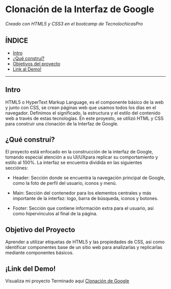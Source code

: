 # Clonación de la Interfaz de Google 
###### Creado con HTML5 y CSS3 en el bootcamp de TecnolochicasPro

## ÍNDICE
* [Intro](https://github.com/danygpe99/danygpe99.github.io/edit/main/README.md#intro)
* [¿Qué construí?](https://github.com/danygpe99/danygpe99.github.io/edit/main/README.md#qu%C3%A9-constru%C3%AD)
* [Objetivos del proyecto](https://github.com/danygpe99/danygpe99.github.io/edit/main/README.md#objetivo-del-proyecto)
* [Link al Demo!](https://github.com/danygpe99/danygpe99.github.io/edit/main/README.md#link-del-demo)

***
## Intro
HTML5 o HyperText Markup Language, es el componente básico de la web y junto con CSS, se crean páginas web que usamos todos los días en el navegador. Definimos el significado, la estructura y el estilo del contenido web a través de estas tecnologías.
En este proyesto, se utilizó HTML y CSS para construir una clonación de la Interfaz de Google.

## ¿Qué construí?
El proyecto está enfocado en la construcción de la interfaz de Google, tomando especial atención a su UI/UXpara replicar su comportamiento y estilo al 100%. La interfaz se encuentra dividida en las siguientes secciónes:

* Header: Sección donde se encuentra la navegación principal de Google, como la foto de perfil del usuario, iconos y menú.

* Main: Sección del contenedor para los elementos centrales y más importante de la interfaz: logo, barra de búsqueda, iconos y botones.

* Footer: Sección que contiene información extra para el usuario, así como hipervinculos al final de la página.

## Objetivo del Proyecto
Aprender a utilizar etiquetas de HTML5 y las propiedades de CSS, asi como identificar componentes base de un sitio web para analizarlas y replicarlas mediante componentes básicos.

## ¡Link del Demo!
Visualiza mi proyecto Terminado aquí [Clonación de Google](https://github.com/danygpe99/danygpe99.github.io)
